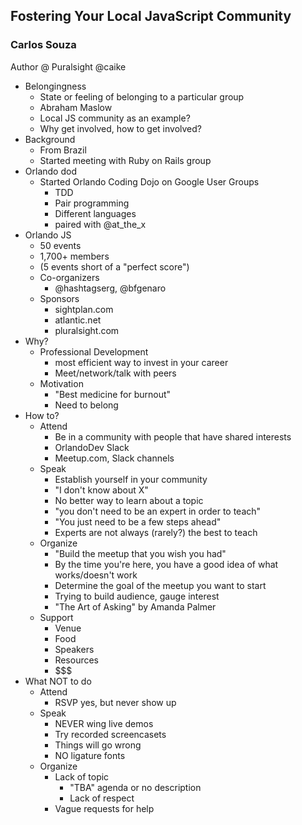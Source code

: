## Fostering Your Local JavaScript Community
### Carlos Souza

Author @ Puralsight
@caike

- Belongingness
  - State or feeling of belonging to a particular group
  - Abraham Maslow
  - Local JS community as an example?
  - Why get involved, how to get involved?
- Background
  - From Brazil
  - Started meeting with Ruby on Rails group
- Orlando dod
  - Started Orlando Coding Dojo on Google User Groups
    - TDD
    - Pair programming
    - Different languages
    - paired with @at_the_x
- Orlando JS
  - 50 events
  - 1,700+ members
  - (5 events short of a "perfect score")
  - Co-organizers
    - @hashtagserg, @bfgenaro
  - Sponsors
    - sightplan.com
    - atlantic.net
    - pluralsight.com
- Why?
  - Professional Development
    - most efficient way to invest in your career
    - Meet/network/talk with peers
  - Motivation
    - "Best medicine for burnout"
    - Need to belong
- How to?
  - Attend
    - Be in a community with people that have shared interests
    - OrlandoDev Slack
    - Meetup.com, Slack channels
  - Speak
    - Establish yourself in your community
    - "I don't know about X"
    - No better way to learn about a topic
    - "you don't need to be an expert in order to teach"
    - "You just need to be a few steps ahead"
    - Experts are not always (rarely?) the best to teach
  - Organize
    - "Build the meetup that you wish you had"
    - By the time you're here, you have a good idea of what works/doesn't work
    - Determine the goal of the meetup you want to start
    - Trying to build audience, gauge interest
    - "The Art of Asking" by Amanda Palmer
  - Support
    - Venue
    - Food
    - Speakers
    - Resources
    - $$$
- What NOT to do
  - Attend
    - RSVP yes, but never show up
  - Speak
    - NEVER wing live demos
    - Try recorded screencasets
    - Things will go wrong
    - NO ligature fonts
  - Organize
    - Lack of topic
      - "TBA" agenda or no description
      - Lack of respect
    - Vague requests for help